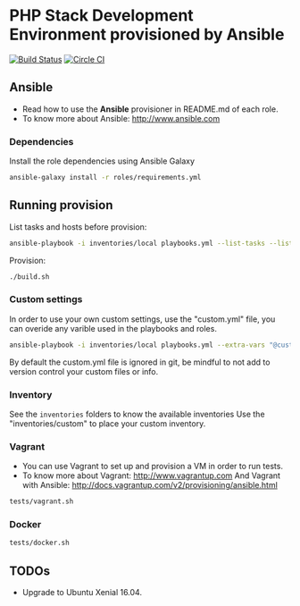 # PHP Stack Development Environment provisioned by Ansible

[![Build Status](https://travis-ci.org/Aplyca/ansible-lampdeven.svg?branch=master)](https://travis-ci.org/Aplyca/ansible-lampdeven)
[![Circle CI](https://circleci.com/gh/Aplyca/ansible-lampdeven.svg?style=svg)](https://circleci.com/gh/Aplyca/ansible-lampdeven)

## Ansible
* Read how to use the **Ansible** provisioner in README.md of each role.
* To know more about Ansible: http://www.ansible.com

### Dependencies
Install the role dependencies using Ansible Galaxy

```bash
ansible-galaxy install -r roles/requirements.yml
```
## Running provision

List tasks and hosts before provision:

```bash
ansible-playbook -i inventories/local playbooks.yml --list-tasks --list-hosts
```

Provision:

```bash
./build.sh
```

### Custom settings
In order to use your own custom settings, use the "custom.yml" file, you can overide any varible used in the playbooks and roles.

```bash
ansible-playbook -i inventories/local playbooks.yml --extra-vars "@custom.yml"
```

By default the custom.yml file is ignored in git, be mindful to not add to version control your custom files or info.

### Inventory
See the `inventories` folders to know the available inventories
Use the "inventories/custom" to place your custom inventory.

### Vagrant
* You can use Vagrant to set up and provision a VM in order to run tests.
* To know more about Vagrant: http://www.vagrantup.com
  And Vagrant with Ansible: http://docs.vagrantup.com/v2/provisioning/ansible.html

```bash
tests/vagrant.sh
```
### Docker
```bash
tests/docker.sh
```

## TODOs
* Upgrade to Ubuntu Xenial 16.04.
